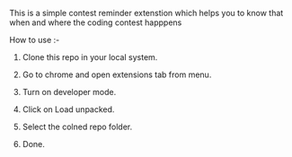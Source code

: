 This is a simple contest reminder extenstion which helps you to know that when and where the coding contest happpens

How to use :-

1. Clone this repo in your local system.

2. Go to chrome and open extensions tab from menu.

3. Turn on developer mode.

4. Click on Load unpacked.

5. Select the colned repo folder.

6. Done.
